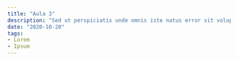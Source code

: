 ```yaml
---
title: "Aula 3"
description: "Sed ut perspiciatis unde omnis iste natus error sit voluptatem"
date: "2020-10-20"
tags:
- Lorem
- Ipsum
---
```


